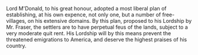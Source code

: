  Lord M'Donald, to his great honour, adopted a most liberal plan
                    of establishing, at his own expence, not only one, but a number
                    of free-villages, on his extensive domains. By this plan, proposed to his Lordship by Mr. Fraser, the settlers are to have
                    perpetual feus of the lands, subject to a very moderate quit rent. His
                    Lordship will by this means prevent the threatened emigrations to
                    America, and deserve the highest praises of his country.